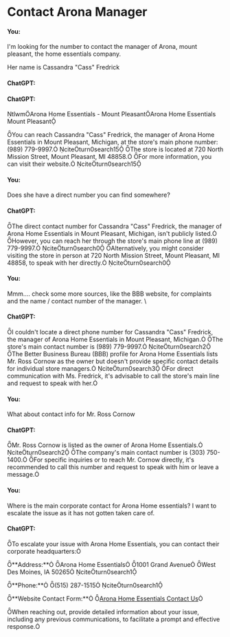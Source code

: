 # Contact Arona Manager

#### You:
I'm looking for the number to contact the manager of Arona, mount pleasant, the home essentials company. 

Her name is Cassandra "Cass" Fredrick

#### ChatGPT:


#### ChatGPT:
tlwmArona Home Essentials - Mount PleasantArona Home Essentials Mount Pleasant

You can reach Cassandra "Cass" Fredrick, the manager of Arona Home Essentials in Mount Pleasant, Michigan, at the store's main phone number: (989) 779-9997. citeturn0search15 The store is located at 720 North Mission Street, Mount Pleasant, MI 48858. For more information, you can visit their website. citeturn0search15


#### You:
Does she have a direct number you can find somewhere? 

#### ChatGPT:
The direct contact number for Cassandra "Cass" Fredrick, the manager of Arona Home Essentials in Mount Pleasant, Michigan, isn't publicly listed. However, you can reach her through the store's main phone line at (989) 779-9997. citeturn0search0 Alternatively, you might consider visiting the store in person at 720 North Mission Street, Mount Pleasant, MI 48858, to speak with her directly. citeturn0search0


#### You:
Mmm.... check some more sources, like the BBB website, for complaints and the name / contact number of the manager. \

#### ChatGPT:
I couldn't locate a direct phone number for Cassandra "Cass" Fredrick, the manager of Arona Home Essentials in Mount Pleasant, Michigan. The store's main contact number is (989) 779-9997. citeturn0search2 The Better Business Bureau (BBB) profile for Arona Home Essentials lists Mr. Ross Cornow as the owner but doesn't provide specific contact details for individual store managers. citeturn0search3 For direct communication with Ms. Fredrick, it's advisable to call the store's main line and request to speak with her.


#### You:
What about contact info for Mr. Ross Cornow

#### ChatGPT:
Mr. Ross Cornow is listed as the owner of Arona Home Essentials. citeturn0search2 The company's main contact number is (303) 750-1400. For specific inquiries or to reach Mr. Cornow directly, it's recommended to call this number and request to speak with him or leave a message.


#### You:
Where is the main corporate contact for Arona Home essentials? I want to escalate the issue as it has not gotten taken care of. 

#### ChatGPT:
To escalate your issue with Arona Home Essentials, you can contact their corporate headquarters:

\*\*Address:\*\*
Arona Home Essentials
1001 Grand Avenue
West Des Moines, IA 50265
citeturn0search1

\*\*Phone:\*\*
(515) 287-1515
citeturn0search1

\*\*Website Contact Form:\*\*
[Arona Home Essentials Contact Us](https://www.aronarents.com/contact-us)

When reaching out, provide detailed information about your issue, including any previous communications, to facilitate a prompt and effective response.
